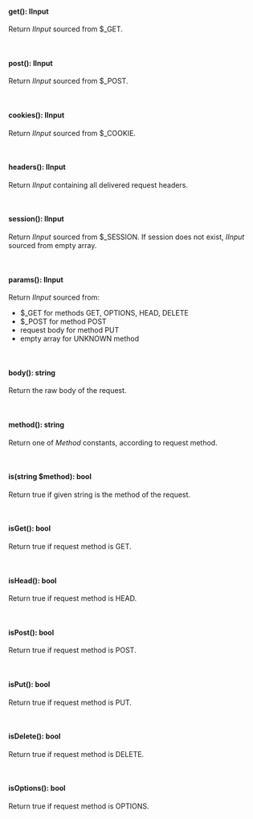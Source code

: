 #### get(): IInput
Return *IInput* sourced from $_GET.

<br>

#### post(): IInput
Return *IInput* sourced from $_POST.

<br>

#### cookies(): IInput
Return *IInput* sourced from $_COOKIE.

<br>

#### headers(): IInput
Return *IInput* containing all delivered request headers.

<br>

#### session(): IInput
Return *IInput* sourced from $_SESSION. 
If session does not exist, *IInput* sourced from empty array.

<br>

#### params(): IInput
Return *IInput* sourced from:
 * $_GET for methods GET, OPTIONS, HEAD, DELETE
 * $_POST for method POST
 * request body for method PUT
 * empty array for UNKNOWN method

<br>

#### body(): string
Return the raw body of the request.

<br>

#### method(): string
Return one of *Method* constants, according to request method.

<br>

#### is(string $method): bool
Return true if given string is the method of the request.

<br>

#### isGet(): bool
Return true if request method is GET.

<br>

#### isHead(): bool
Return true if request method is HEAD.

<br>

#### isPost(): bool
Return true if request method is POST.

<br>

#### isPut(): bool
Return true if request method is PUT.

<br>

#### isDelete(): bool
Return true if request method is DELETE.

<br>

#### isOptions(): bool
Return true if request method is OPTIONS.